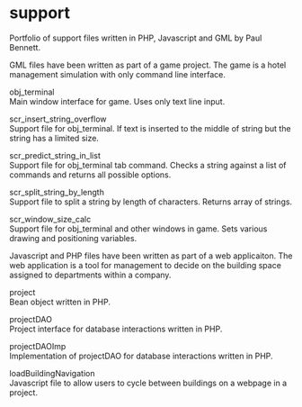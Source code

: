 # support
Portfolio of support files written in PHP, Javascript and GML by Paul Bennett.
  
  
  
GML files have been written as part of a game project. 
The game is a hotel management simulation with only command line interface.

obj_terminal  
Main window interface for game. Uses only text line input.

scr_insert_string_overflow  
Support file for obj_terminal. If text is inserted to the middle of string but the string has a limited size.

scr_predict_string_in_list  
Support file for obj_terminal tab command. Checks a string against a list of commands and returns all possible options.

scr_split_string_by_length  
Support file to split a string by length of characters. Returns array of strings.

scr_window_size_calc  
Support file for obj_terminal and other windows in game. Sets various drawing and positioning variables.
  
  
  
Javascript and PHP files have been written as part of a web applicaiton.
The web application is a tool for management to decide on the building space assigned to departments within a company.

project  
Bean object written in PHP.

projectDAO  
Project interface for database interactions written in PHP.

projectDAOImp  
Implementation of projectDAO for database interactions written in PHP.

loadBuildingNavigation  
Javascript file to allow users to cycle between buildings on a webpage in a project.
